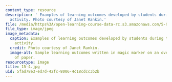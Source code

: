 ```yaml
---
content_type: resource
description: ' Examples of learning outcomes developed by students during the in-class
  activity. Photo courtesy of Janet Rankin.'
file: /media/https%3A/open-learning-course-data-rc.s3.amazonaws.com/5-95j-teaching-college-level-science-and-engineering-fall-2015/5fad78e3ed7d42fc80064c18cdcc3b2b_15-4.jpg
file_type: image/jpeg
image_metadata:
  caption: Examples of learning outcomes developed by students during the in-class
    activity.
  credit: Photo courtesy of Janet Rankin.
  image-alt: Sample learning outcomes written in magic marker on an oversized sheet
    of paper.
resourcetype: Image
title: 15-4.jpg
uid: 5fad78e3-ed7d-42fc-8006-4c18cdcc3b2b
---
```

